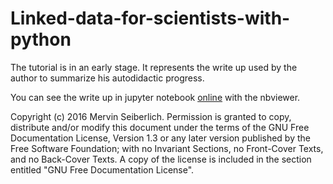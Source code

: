 # Linked-data-for-scientists-with-python

The tutorial is in an early stage. It represents the write up used by the author to summarize his autodidactic progress.

You can see the write up in jupyter notebook [online](https://nbviewer.jupyter.org/github/LibrEars/Linked-data-for-scientists-with-python/blob/master/Linked%20data%20for%20scientists%20with%20python%20-%20Part%201.ipynb) with the nbviewer.

Copyright (c) 2016 Mervin Seiberlich. Permission is granted to copy, distribute and/or modify this document under the terms of the GNU Free Documentation License, Version 1.3 or any later version published by the Free Software Foundation; with no Invariant Sections, no Front-Cover Texts, and no Back-Cover Texts. A copy of the license is included in the section entitled "GNU Free Documentation License".
